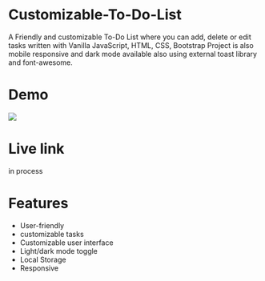 # Customizable-To-Do-List
A Friendly and customizable To-Do List where you can add, delete or edit tasks written with Vanilla JavaScript, HTML, CSS, Bootstrap
Project is also mobile responsive and dark mode available also using external toast library and font-awesome.

# Demo
 ![](https://github.com/ronM3/Customizable-To-Do-List/blob/main/todo-list-demo-web.gif)

# Live link
in process 

# Features
* User-friendly
* customizable tasks
* Customizable user interface
* Light/dark mode toggle
* Local Storage
* Responsive

